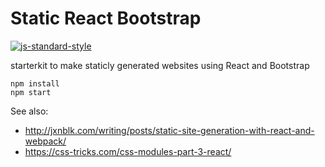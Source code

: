 # Static React Bootstrap

[![js-standard-style](https://img.shields.io/badge/code%20style-standard-brightgreen.svg)](http://standardjs.com/)

starterkit to make staticly generated websites using React and Bootstrap

```
npm install
npm start
```

See also:
- http://jxnblk.com/writing/posts/static-site-generation-with-react-and-webpack/
- https://css-tricks.com/css-modules-part-3-react/